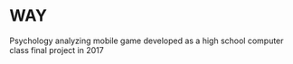 WAY
===

Psychology analyzing mobile game developed as a high school computer class final project in 2017

